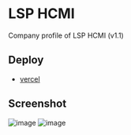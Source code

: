 # LSP HCMI
Company profile of LSP HCMI (v1.1)

## Deploy
* [vercel](https://lsphcmi-react.vercel.app/)

## Screenshot
![image](https://user-images.githubusercontent.com/57162533/211011384-e26f01d7-308c-4c52-b06a-5091d258c80e.png)
![image](https://user-images.githubusercontent.com/57162533/211011429-95539808-b07f-486c-bd87-e73b68c74637.png)
